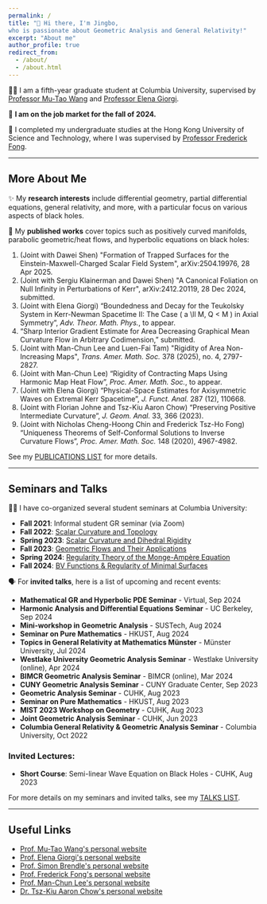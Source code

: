 ```yaml
---
permalink: /
title: "👋 Hi there, I'm Jingbo,  
who is passionate about Geometric Analysis and General Relativity!"
excerpt: "About me"
author_profile: true
redirect_from: 
  - /about/
  - /about.html
---
```


🧑‍🎓 I am a fifth-year graduate student at Columbia University, supervised by [Professor Mu-Tao Wang](http://www.math.columbia.edu/~mtwang/) and [Professor Elena Giorgi](http://www.math.columbia.edu/~egiorgi/).  

🙋 __I am on the job market for the fall of 2024.__

🏫 I completed my undergraduate studies at the Hong Kong University of Science and Technology, where I was supervised by [Professor Frederick Fong](https://frederickfong.me).

---

## More About Me

✨ My **research interests** include differential geometry, partial differential equations, general relativity, and more, with a particular focus on various aspects of black holes.

📃 My **published works** cover topics such as positively curved manifolds, parabolic geometric/heat flows, and hyperbolic equations on black holes:

1. (Joint with Dawei Shen) "Formation of Trapped Surfaces for the Einstein-Maxwell-Charged Scalar Field System", arXiv:2504.19976, 28 Apr 2025.
2. (Joint with Sergiu Klainerman and Dawei Shen) "A Canonical Foliation on Null Infinity in Perturbations of Kerr", arXiv:2412.20119, 28 Dec 2024, submitted.
3. (Joint with Elena Giorgi) “Boundedness and Decay for the Teukolsky System in Kerr-Newman Spacetime II: The Case \( a \ll M, Q < M \) in Axial Symmetry”, *Adv. Theor. Math. Phys.*, to appear.
4. “Sharp Interior Gradient Estimate for Area Decreasing Graphical Mean Curvature Flow in Arbitrary Codimension,” submitted.
5. (Joint with Man-Chun Lee and Luen-Fai Tam) "Rigidity of Area Non-Increasing Maps", *Trans. Amer. Math. Soc.* 378 (2025), no. 4, 2797-2827.
6. (Joint with Man-Chun Lee) “Rigidity of Contracting Maps Using Harmonic Map Heat Flow”,  *Proc. Amer. Math. Soc.*, to appear.
7. (Joint with Elena Giorgi) “Physical-Space Estimates for Axisymmetric Waves on Extremal Kerr Spacetime”, *J. Funct. Anal.* 287 (12), 110668.
8. (Joint with Florian Johne and Tsz-Kiu Aaron Chow) “Preserving Positive Intermediate Curvature”, *J. Geom. Anal.* 33, 366 (2023).
9. (Joint with Nicholas Cheng-Hoong Chin and Frederick Tsz-Ho Fong) “Uniqueness Theorems of Self-Conformal Solutions to Inverse Curvature Flows”, *Proc. Amer. Math. Soc.* 148 (2020), 4967-4982.

See my [PUBLICATIONS LIST](https://jingbowanmath.github.io/publications/) for more details.

---

## Seminars and Talks

🧑‍🏫 I have co-organized several student seminars at Columbia University:

- **Fall 2021**: Informal student GR seminar (via Zoom)
- **Fall 2022**: [Scalar Curvature and Topology](https://math.columbia.edu/~axu/seminars/scalar-curvature-seminar-post/)
- **Spring 2023**: [Scalar Curvature and Dihedral Rigidity](http://math.columbia.edu/~ypharry/seminar/dihedral-rigidity.html)
- **Fall 2023**: [Geometric Flows and Their Applications](http://math.columbia.edu/~ypharry/seminar/mcf)
- **Spring 2024**: [Regularity Theory of the Monge-Ampère Equation](https://www.math.columbia.edu/~ypharry/seminar/ma)
- **Fall 2024**: [BV Functions & Regularity of Minimal Surfaces](https://www.math.columbia.edu/~jingbowan/StudentPDEfall2024)

🗣️ For **invited talks**, here is a list of upcoming and recent events:

- **Mathematical GR and Hyperbolic PDE Seminar** - Virtual, Sep 2024
- **Harmonic Analysis and Differential Equations Seminar** - UC Berkeley, Sep 2024
- **Mini-workshop in Geometric Analysis** - SUSTech, Aug 2024
- **Seminar on Pure Mathematics** - HKUST, Aug 2024
- **Topics in General Relativity at Mathematics Münster** - Münster University, Jul 2024
- **Westlake University Geometric Analysis Seminar** - Westlake University (online), Apr 2024
- **BIMCR Geometric Analysis Seminar** - BIMCR (online), Mar 2024
- **CUNY Geometric Analysis Seminar** - CUNY Graduate Center, Sep 2023
- **Geometric Analysis Seminar** - CUHK, Aug 2023
- **Seminar on Pure Mathematics** - HKUST, Aug 2023
- **MIST 2023 Workshop on Geometry** - CUHK, Aug 2023
- **Joint Geometric Analysis Seminar** - CUHK, Jun 2023
- **Columbia General Relativity & Geometric Analysis Seminar** - Columbia University, Oct 2022

### Invited Lectures:
- **Short Course**: Semi-linear Wave Equation on Black Holes - CUHK, Aug 2023

For more details on my seminars and invited talks, see my [TALKS LIST](https://jingbowanmath.github.io/talks/).

---

## Useful Links

- [Prof. Mu-Tao Wang's personal website](http://www.math.columbia.edu/~mtwang/)
- [Prof. Elena Giorgi's personal website](http://www.math.columbia.edu/~egiorgi/)
- [Prof. Simon Brendle's personal website](http://www.columbia.edu/~sab2280/main.html)
- [Prof. Frederick Fong's personal website](https://frederickfong.me)
- [Prof. Man-Chun Lee's personal website](https://sites.google.com/view/mcleemath/home?pli=1&authuser=1)
- [Dr. Tsz-Kiu Aaron Chow's personal website](https://math.columbia.edu/~achow/)
